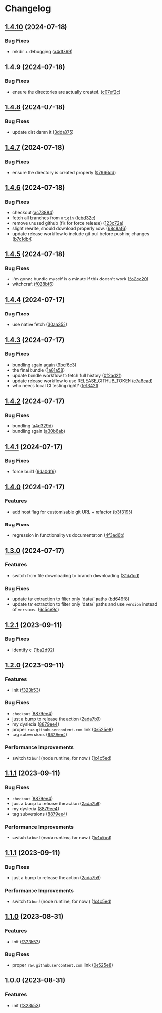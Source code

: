 # Changelog

## [1.4.10](https://github.com/beat-forge/init-beatsaber/compare/v1.4.9...v1.4.10) (2024-07-18)


### Bug Fixes

* mkdir + debugging ([a4df869](https://github.com/beat-forge/init-beatsaber/commit/a4df869c797de9aa10247b572b53254ea83191e3))

## [1.4.9](https://github.com/beat-forge/init-beatsaber/compare/v1.4.8...v1.4.9) (2024-07-18)


### Bug Fixes

* ensure the directories are actually created. ([c07ef2c](https://github.com/beat-forge/init-beatsaber/commit/c07ef2c78a315abd39837c6d415ec84643bc8c0f))

## [1.4.8](https://github.com/beat-forge/init-beatsaber/compare/v1.4.7...v1.4.8) (2024-07-18)


### Bug Fixes

* update dist damn it ([3dda875](https://github.com/beat-forge/init-beatsaber/commit/3dda8757dd3193110a37ae720a5982f8dd3f45ef))

## [1.4.7](https://github.com/beat-forge/init-beatsaber/compare/v1.4.6...v1.4.7) (2024-07-18)


### Bug Fixes

* ensure the directory is created properly ([07966dd](https://github.com/beat-forge/init-beatsaber/commit/07966dd279a16d6ecbf37c563aca038ebb5e65fb))

## [1.4.6](https://github.com/beat-forge/init-beatsaber/compare/v1.4.5...v1.4.6) (2024-07-18)


### Bug Fixes

* checkout ([ac73884](https://github.com/beat-forge/init-beatsaber/commit/ac738845a309c968b80843b6d4ff012da0c13b52))
* fetch all branches from `origin` ([fcbd32e](https://github.com/beat-forge/init-beatsaber/commit/fcbd32e73926a16837c5e5ccc5c04acc4a46c537))
* remove unused github (fix for force release) ([123c72a](https://github.com/beat-forge/init-beatsaber/commit/123c72afd188944f4f533fc3bd88d874d262d6cb))
* slight rewrite, should download properly now. ([68c8af6](https://github.com/beat-forge/init-beatsaber/commit/68c8af6f90af3a1432cf811d485c6316e185e44c))
* update release workflow to include git pull before pushing changes ([b7c1db4](https://github.com/beat-forge/init-beatsaber/commit/b7c1db4f2d7958f9ef6e80c4ff1233ed41c6cf28))

## [1.4.5](https://github.com/beat-forge/init-beatsaber/compare/v1.4.4...v1.4.5) (2024-07-18)


### Bug Fixes

* I'm gonna bundle myself in a minute if this doesn't work ([2a2cc20](https://github.com/beat-forge/init-beatsaber/commit/2a2cc2042bbdf41609fdac5be462259bc24bc5c3))
* witchcraft ([f028bf6](https://github.com/beat-forge/init-beatsaber/commit/f028bf64449eb04d51b3c16a96525203791a1a25))

## [1.4.4](https://github.com/beat-forge/init-beatsaber/compare/v1.4.3...v1.4.4) (2024-07-17)


### Bug Fixes

* use native fetch ([30aa353](https://github.com/beat-forge/init-beatsaber/commit/30aa35394eddc842469e2f1ae64ba4b028545c5d))

## [1.4.3](https://github.com/beat-forge/init-beatsaber/compare/v1.4.2...v1.4.3) (2024-07-17)


### Bug Fixes

* bundling again again ([9bdf6c3](https://github.com/beat-forge/init-beatsaber/commit/9bdf6c3ca2c34f892d5aceb4d009b99fd6fcc254))
* the final bundle ([1a81a58](https://github.com/beat-forge/init-beatsaber/commit/1a81a58447bbc7a318181aa1afa368ae2abb1fa6))
* update bundle workflow to fetch full history ([0f2ad2f](https://github.com/beat-forge/init-beatsaber/commit/0f2ad2fc841d9e7c2bbbbc78b26149d3e6b934ae))
* update release workflow to use RELEASE_GITHUB_TOKEN ([c7a6cad](https://github.com/beat-forge/init-beatsaber/commit/c7a6cad9f975b661dac33afcdfa0470d34121ee1))
* who needs local CI testing right? ([fe1342f](https://github.com/beat-forge/init-beatsaber/commit/fe1342f85f8b763653c3aebce7f02e1c1cdb2e69))

## [1.4.2](https://github.com/beat-forge/init-beatsaber/compare/v1.4.1...v1.4.2) (2024-07-17)


### Bug Fixes

* bundling ([a4d329d](https://github.com/beat-forge/init-beatsaber/commit/a4d329db7679c8981104f1bfc1435630e924b98b))
* bundling again ([a30b6ab](https://github.com/beat-forge/init-beatsaber/commit/a30b6abf78c93d911c9834792ec5cec6771c4ac3))

## [1.4.1](https://github.com/beat-forge/init-beatsaber/compare/v1.4.0...v1.4.1) (2024-07-17)


### Bug Fixes

* force build ([9da0df6](https://github.com/beat-forge/init-beatsaber/commit/9da0df6a3d1473b7ac2c1caa7b2039d7909cc857))

## [1.4.0](https://github.com/beat-forge/init-beatsaber/compare/v1.3.0...v1.4.0) (2024-07-17)


### Features

* add host flag for customizable git URL + refactor ([b3f3198](https://github.com/beat-forge/init-beatsaber/commit/b3f3198f38b5860d5f60355c67798da0572296ab))


### Bug Fixes

* regression in functionality vs documentation ([4f3ad6b](https://github.com/beat-forge/init-beatsaber/commit/4f3ad6b784d8c47c856d31f15e71fcbca8dd0869))

## [1.3.0](https://github.com/beat-forge/init-beatsaber/compare/v1.2.1...v1.3.0) (2024-07-17)


### Features

* switch from file downloading to branch downloading ([31da1cd](https://github.com/beat-forge/init-beatsaber/commit/31da1cdd178cc22d7ef5ffc51b7fdcc101ebe29c))


### Bug Fixes

* update tar extraction to filter only 'data/' paths ([bd649f8](https://github.com/beat-forge/init-beatsaber/commit/bd649f83772e8f77c1dd6219a62402a3be75ccb0))
* update tar extraction to filter only 'data/' paths and use `version` instead of `versions`. ([6c5ce9c](https://github.com/beat-forge/init-beatsaber/commit/6c5ce9c8ae497572b7ea5dc985ff431549bb9ae8))

## [1.2.1](https://github.com/beat-forge/init-beatsaber/compare/v1.2.0...v1.2.1) (2023-09-11)


### Bug Fixes

* identify ci ([1ba2d92](https://github.com/beat-forge/init-beatsaber/commit/1ba2d9278107040a6a90be8217becfdb3224c967))

## [1.2.0](https://github.com/beat-forge/init-beatsaber/compare/v1.1.1...v1.2.0) (2023-09-11)


### Features

* init ([f323b53](https://github.com/beat-forge/init-beatsaber/commit/f323b535ec0c9f308447bc97e294cb4bca1d54cd))


### Bug Fixes

* `checkout` ([8879ee4](https://github.com/beat-forge/init-beatsaber/commit/8879ee41e3ef324bb989f71e4af22461c7fd8f90))
* just a bump to release the action ([2ada7b9](https://github.com/beat-forge/init-beatsaber/commit/2ada7b9de7bd19371f590a4abea44b51655fc9e2))
* my dyslexia ([8879ee4](https://github.com/beat-forge/init-beatsaber/commit/8879ee41e3ef324bb989f71e4af22461c7fd8f90))
* proper `raw.githubusercontent.com` link ([0e525e8](https://github.com/beat-forge/init-beatsaber/commit/0e525e85a0f358cbfe2366b326cfff1512d3f6b5))
* tag subversions ([8879ee4](https://github.com/beat-forge/init-beatsaber/commit/8879ee41e3ef324bb989f71e4af22461c7fd8f90))


### Performance Improvements

* switch to `bun`! (node runtime, for now.) ([1c4c5ed](https://github.com/beat-forge/init-beatsaber/commit/1c4c5ed7ed22f30bea7f01f82f37693b88d2b6d0))

## [1.1.1](https://github.com/beat-forge/init-beatsaber/compare/v1.1.0...v1.1.1) (2023-09-11)


### Bug Fixes

* `checkout` ([8879ee4](https://github.com/beat-forge/init-beatsaber/commit/8879ee41e3ef324bb989f71e4af22461c7fd8f90))
* just a bump to release the action ([2ada7b9](https://github.com/beat-forge/init-beatsaber/commit/2ada7b9de7bd19371f590a4abea44b51655fc9e2))
* my dyslexia ([8879ee4](https://github.com/beat-forge/init-beatsaber/commit/8879ee41e3ef324bb989f71e4af22461c7fd8f90))
* tag subversions ([8879ee4](https://github.com/beat-forge/init-beatsaber/commit/8879ee41e3ef324bb989f71e4af22461c7fd8f90))


### Performance Improvements

* switch to `bun`! (node runtime, for now.) ([1c4c5ed](https://github.com/beat-forge/init-beatsaber/commit/1c4c5ed7ed22f30bea7f01f82f37693b88d2b6d0))

## [1.1.1](https://github.com/beat-forge/init-beatsaber/compare/v1.1.0...v1.1.1) (2023-09-11)


### Bug Fixes

* just a bump to release the action ([2ada7b9](https://github.com/beat-forge/init-beatsaber/commit/2ada7b9de7bd19371f590a4abea44b51655fc9e2))


### Performance Improvements

* switch to `bun`! (node runtime, for now.) ([1c4c5ed](https://github.com/beat-forge/init-beatsaber/commit/1c4c5ed7ed22f30bea7f01f82f37693b88d2b6d0))

## [1.1.0](https://github.com/beat-forge/init-beatsaber/compare/v1.0.0...v1.1.0) (2023-08-31)


### Features

* init ([f323b53](https://github.com/beat-forge/init-beatsaber/commit/f323b535ec0c9f308447bc97e294cb4bca1d54cd))


### Bug Fixes

* proper `raw.githubusercontent.com` link ([0e525e8](https://github.com/beat-forge/init-beatsaber/commit/0e525e85a0f358cbfe2366b326cfff1512d3f6b5))

## 1.0.0 (2023-08-31)


### Features

* init ([f323b53](https://github.com/beat-forge/init-beatsaber/commit/f323b535ec0c9f308447bc97e294cb4bca1d54cd))
